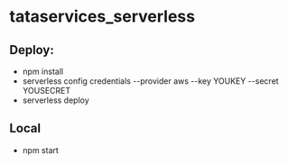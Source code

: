 # tataservices_serverless

## Deploy:
* npm install
* serverless config credentials --provider aws --key YOUKEY --secret YOUSECRET
* serverless deploy


## Local
* npm start